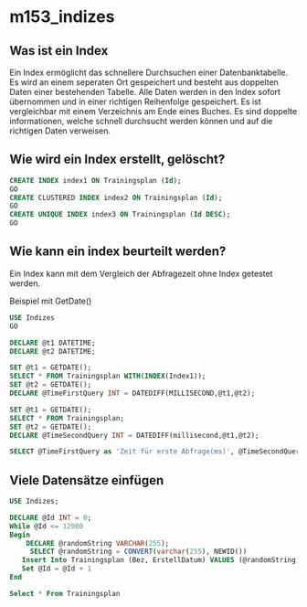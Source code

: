 # m153_indizes

## Was ist ein Index
Ein Index ermöglicht das schnellere Durchsuchen einer Datenbanktabelle. Es wird an einem seperaten Ort gespeichert und besteht aus doppelten Daten einer bestehenden Tabelle. Alle Daten werden in den Index sofort übernommen und in einer richtigen Reihenfolge gespeichert. Es ist vergleichbar mit einem Verzeichnis am Ende eines Buches. Es sind doppelte informationen, welche schnell durchsucht werden können und auf die richtigen Daten verweisen.

## Wie wird ein Index erstellt, gelöscht?
```sql
CREATE INDEX index1 ON Trainingsplan (Id);
GO
CREATE CLUSTERED INDEX index2 ON Trainingsplan (Id);
GO
CREATE UNIQUE INDEX index3 ON Trainingsplan (Id DESC);
GO
```


## Wie kann ein index beurteilt werden?
Ein Index kann mit dem Vergleich der Abfragezeit ohne Index getestet werden.

Beispiel mit GetDate()
```sql
USE Indizes
GO

DECLARE @t1 DATETIME;
DECLARE @t2 DATETIME;

SET @t1 = GETDATE();
SELECT * FROM Trainingsplan WITH(INDEX(Index1));
SET @t2 = GETDATE();
DECLARE @TimeFirstQuery INT = DATEDIFF(MILLISECOND,@t1,@t2);

SET @t1 = GETDATE();
SELECT * FROM Trainingsplan;
SET @t2 = GETDATE();
DECLARE @TimeSecondQuery INT = DATEDIFF(millisecond,@t1,@t2);

SELECT @TimeFirstQuery as 'Zeit für erste Abfrage(ms)', @TimeSecondQuery as 'Zeit für zweite Abfrage(ms)', (@TimeSecondQuery - @TimeFirstQuery) as 'Differenz(ms)';
```

## Viele Datensätze einfügen
```sql
USE Indizes;

DECLARE @Id INT = 0;
While @Id <= 12000
Begin 
    DECLARE @randomString VARCHAR(255);
     SELECT @randomString = CONVERT(varchar(255), NEWID())
   Insert Into Trainingsplan (Bez, ErstellDatum) VALUES (@randomString, '2022-02-02');
   Set @Id = @Id + 1
End

Select * From Trainingsplan
```

